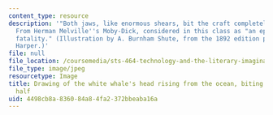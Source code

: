 ```yaml
---
content_type: resource
description: '"Both jaws, like enormous shears, bit the craft completely in twain."
  From Herman Melville''s Moby-Dick, considered in this class as "an epic of technological
  fatality." (Illustration by A. Burnham Shute, from the 1892 edition published by
  Harper.)'
file: null
file_location: /coursemedia/sts-464-technology-and-the-literary-imagination-spring-2008/4498cb8a836084a84fa2372bbeaba16a_sts-464s08.jpg
file_type: image/jpeg
resourcetype: Image
title: Drawing of the white whale's head rising from the ocean, biting a rowboat in
  half
uid: 4498cb8a-8360-84a8-4fa2-372bbeaba16a
---
```

